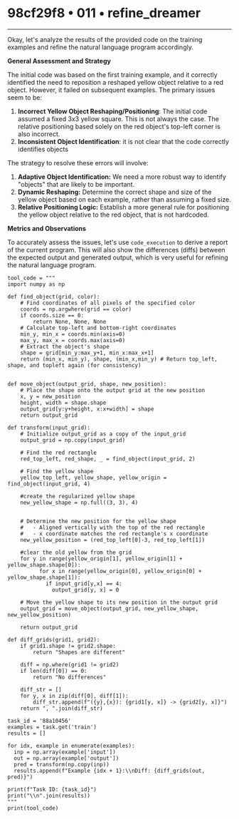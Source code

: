 # 98cf29f8 • 011 • refine_dreamer

---
Okay, let's analyze the results of the provided code on the training examples and refine the natural language program accordingly.

**General Assessment and Strategy**

The initial code was based on the first training example, and it correctly identified the need to reposition a reshaped yellow object relative to a red object. However, it failed on subsequent examples. The primary issues seem to be:

1.  **Incorrect Yellow Object Reshaping/Positioning**: The initial code assumed a fixed 3x3 yellow square. This is not always the case. The relative positioning based solely on the red object's top-left corner is also incorrect.
2.  **Inconsistent Object Identification**: it is not clear that the code correctly identifies objects

The strategy to resolve these errors will involve:

1.  **Adaptive Object Identification:** We need a more robust way to identify "objects" that are likely to be important.
2.  **Dynamic Reshaping:** Determine the correct shape and size of the yellow object based on each example, rather than assuming a fixed size.
3.  **Relative Positioning Logic:** Establish a more general rule for positioning the yellow object relative to the red object, that is not hardcoded.

**Metrics and Observations**

To accurately assess the issues, let's use `code_execution` to derive a report of the current program. This will also show the differences (diffs) between the expected output and generated output, which is very useful for refining the natural language program.

```tool_code
tool_code = """
import numpy as np

def find_object(grid, color):
    # Find coordinates of all pixels of the specified color
    coords = np.argwhere(grid == color)
    if coords.size == 0:
        return None, None, None
    # Calculate top-left and bottom-right coordinates
    min_y, min_x = coords.min(axis=0)
    max_y, max_x = coords.max(axis=0)
    # Extract the object's shape
    shape = grid[min_y:max_y+1, min_x:max_x+1]
    return (min_x, min_y), shape, (min_x,min_y) # Return top_left, shape, and topleft again (for consistency)


def move_object(output_grid, shape, new_position):
    # Place the shape onto the output grid at the new position
    x, y = new_position
    height, width = shape.shape
    output_grid[y:y+height, x:x+width] = shape
    return output_grid
    
def transform(input_grid):
    # Initialize output_grid as a copy of the input_grid
    output_grid = np.copy(input_grid)

    # Find the red rectangle
    red_top_left, red_shape, _ = find_object(input_grid, 2)

    # Find the yellow shape
    yellow_top_left, yellow_shape, yellow_origin = find_object(input_grid, 4)
    
    #create the regularized yellow shape
    new_yellow_shape = np.full((3, 3), 4)


    # Determine the new position for the yellow shape
    #   - Aligned vertically with the top of the red rectangle
    #   - x coordinate matches the red rectangle's x coordinate
    new_yellow_position = (red_top_left[0]-3, red_top_left[1])

    #clear the old yellow from the grid
    for y in range(yellow_origin[1], yellow_origin[1] + yellow_shape.shape[0]):
          for x in range(yellow_origin[0], yellow_origin[0] + yellow_shape.shape[1]):
            if input_grid[y,x] == 4:
              output_grid[y, x] = 0

    # Move the yellow shape to its new position in the output grid
    output_grid = move_object(output_grid, new_yellow_shape, new_yellow_position)
    
    return output_grid

def diff_grids(grid1, grid2):
    if grid1.shape != grid2.shape:
        return "Shapes are different"

    diff = np.where(grid1 != grid2)
    if len(diff[0]) == 0:
        return "No differences"

    diff_str = []
    for y, x in zip(diff[0], diff[1]):
        diff_str.append(f"({y},{x}): {grid1[y, x]} -> {grid2[y, x]}")
    return ", ".join(diff_str)

task_id = '88a10456'
examples = task.get('train')
results = []

for idx, example in enumerate(examples):
  inp = np.array(example['input'])
  out = np.array(example['output'])
  pred = transform(np.copy(inp))
  results.append(f"Example {idx + 1}:\\nDiff: {diff_grids(out, pred)}")

print(f"Task ID: {task_id}")
print("\\n".join(results))
"""
print(tool_code)
```
